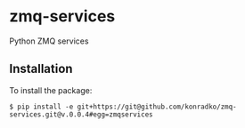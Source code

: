 # zmq-services
Python ZMQ services

## Installation
To install the package:

    $ pip install -e git+https://git@github.com/konradko/zmq-services.git@v.0.0.4#egg=zmqservices
